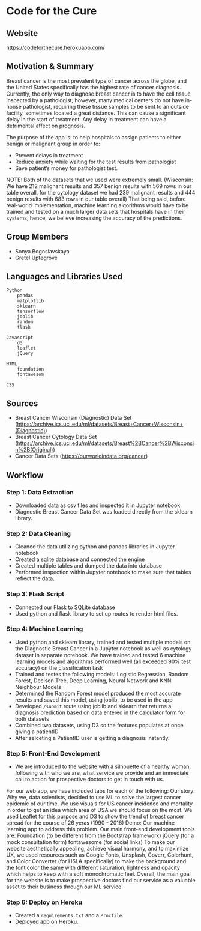 # Code for the Cure

## Website

https://codeforthecure.herokuapp.com/

## Motivation & Summary

Breast cancer is the most prevalent type of cancer across the globe, and the United States specifically has the highest rate of cancer diagnosis. Currently, the only way to diagnose breast cancer is to have the cell tissue inspected by a pathologist; however, many medical centers do not have in-house pathologist, requiring these tissue samples to be sent to an outside facility, sometimes located a great distance. This can cause a significant delay in the start of treatment. Any delay in treatment can have a detrimental affect on prognosis. 

The purpose of the app is: to help hospitals to assign patients to either benign or malignant group in order to: 
* Prevent delays in treatment
* Reduce anxiety while waiting for the test results from pathologist
* Save patient’s money for pathologist test.

NOTE: Both of the datasets that we used were extremely small. (Wisconsin:  We have 212 malignant results and 357 benign results with 569 rows in our table overall, for the cytology dataset we had 239 malignant results and 444 benign results with 683 rows in our table overall) That being said, before real-world implementation, machine learning algorithms would have to be trained and tested on a much larger data sets that hospitals have in their systems, hence, we believe increasing the accuracy of the predictions.

## Group Members

* Sonya Bogoslavskaya
* Gretel Uptegrove

## Languages and Libraries Used

```
Python
    pandas
    matplotlib
    sklearn
    tensorflow
    joblib
    random
    flask

Javascript
    d3
    leaflet
    jQuery
    
HTML
    foundation
    fontawesom
    
CSS
```

## Sources

* Breast Cancer Wisconsin (Diagnostic) Data Set 
(https://archive.ics.uci.edu/ml/datasets/Breast+Cancer+Wisconsin+(Diagnostic))
* Breast Cancer Cytology Data Set 
(https://archive.ics.uci.edu/ml/datasets/Breast%2BCancer%2BWisconsin%2B(Original))
* Cancer Data Sets
(https://ourworldindata.org/cancer)

## Workflow

### Step 1: Data Extraction

* Downloaded data as csv files and inspected it in Jupyter notebook
* Diagnostic Breast Cancer Data Set was loaded directly from the sklearn library.

### Step 2: Data Cleaning

* Cleaned the data utilizing python and pandas libraries in Jupyter notebook
* Created a sqlite database and connected the engine 
* Created multiple tables and dumped the data into database
* Performed inspection within Jupyter notebook to make sure that tables reflect the data.

### Step 3: Flask Script

* Connected our Flask to SQLite database
* Used python and flask library to set up routes to render html files.

### Step 4: Machine Learning

* Used python and sklearn library, trained and tested multiple models on the Diagnostic Breast Cancer in a Jupyter notebook as well as cytology dataset in separate notebook. We have trained and tested 6 machine learning models and algorithms performed well (all exceeded 90% test accuracy) on the classification task
* Trained and testes the following models: Logistic Regression, Random Forest, Decison Tree, Deep Learning, Neural Network and KNN Neighbour Models
* Determined the Random Forest model produced the most accurate results and saved this model, using joblib, to be used in the app
* Developed `/submit` route using joblib and sklearn that returns a diagnosis prediction based on data entered in the calculator form for both datasets
* Combined two datasets, using D3 so the features populates at once giving a patientID
* After selceting a PatientID user is getting a diagnosis instantly. 

### Step 5: Front-End Development

* We are introduced to the website with a silhouette of a healthy woman, following with who we are, what service we provide and an immediate call to action for prospective doctors to get in touch with us. 
 
For our web app, we have included tabs for each of the following:
Our story: Why we, data scientists, decided to use ML to solve the largest cancer epidemic of our time. We use visuals for US cancer incidence and mortality in order to get an idea which area of USA we should focus on the most. We used Leaflet for this purpose and D3 to show the trend of breast cancer spread for the course of 26 yeras (1990 - 2016)
Demo: Our machine learning app to address this problem.
Our main front-end development tools are:
Foundation (to be different from the Bootstrap framework)
jQuery (for a mock consultation form)
fontawesome (for social links)
To make our website aesthetically appealing, achieve visual harmony, and to maximize UX, we used resources such as Google Fonts, Unsplash, Coverr, Colorhunt, and Color Converter (for HSLA specifically) to make the background and the font color the same with different saturation, lightness and opacity which helps to keep with a soft monochromatic feel.
Overall, the main goal for the website is to make prospective doctors find our service as a valuable asset to their business through our ML service.

### Step 6: Deploy on Heroku

* Created a `requirements.txt` and a `Procfile`.
* Deployed app on Heroku.
